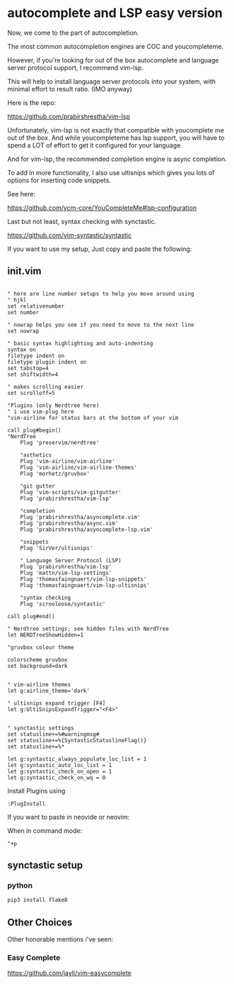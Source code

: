 # autocomplete and LSP easy version

Now, we come to the part of autocompletion.

The most common autocompletion engines are COC and youcompleteme.

However, if you're looking for out of the box autocomplete and language
server protocol support, I recommend vim-lsp.

This will help to install language server protocols into your system, with
minimal effort to result ratio. (IMO anyway)

Here is the repo:

https://github.com/prabirshrestha/vim-lsp

Unfortunately, vim-lsp is not exactly that compatible with youcomplete me
out of the box. And while youcompleteme has lsp support, you will have 
to spend a LOT of effort to get it configured for your language.

And for vim-lsp, the recommended completion engine is async completion.

To add in more functionality, I also use ultisnips which gives you lots
of options for inserting code snippets.

See here:

https://github.com/ycm-core/YouCompleteMe#lsp-configuration


Last but not least, syntax checking with synctastic.

https://github.com/vim-syntastic/syntastic

If you want to use my setup, 
Just copy and paste the following:


## init.vim

```vim

" here are line number setups to help you move around using
" hjkl
set relativenumber
set number

" nowrap helps you see if you need to move to the next line
set nowrap

" basic syntax highlighting and auto-indenting
syntax on
filetype indent on
filetype plugin indent on
set tabstop=4
set shiftwidth=4

" makes scrolling easier
set scrolloff=5

"Plugins (only Nerdtree here)
" i use vim-plug here
"vim-airline for status bars at the bottom of your vim

call plug#begin()
"NerdTree
    Plug 'preservim/nerdtree'

    "asthetics
    Plug 'vim-airline/vim-airline'
    Plug 'vim-airline/vim-airline-themes'
    Plug 'morhetz/gruvbox'

    "git gutter
    Plug 'vim-scripts/vim-gitgutter'
    Plug 'prabirshrestha/vim-lsp' 

    "completion
    Plug 'prabirshrestha/asyncomplete.vim'
    Plug 'prabirshrestha/async.vim'
    Plug 'prabirshrestha/asyncomplete-lsp.vim'

    "snippets
    Plug 'SirVer/ultisnips'

    " Language Server Protocol (LSP)
    Plug 'prabirshrestha/vim-lsp'
    Plug 'mattn/vim-lsp-settings'
    Plug 'thomasfaingnaert/vim-lsp-snippets'
    Plug 'thomasfaingnaert/vim-lsp-ultisnips'

    "syntax checking
    Plug 'scrooloose/syntastic'

call plug#end()

" Nerdtree settings; see hidden files with NerdTree
let NERDTreeShowHidden=1

"gruvbox colour theme

colorscheme gruvbox
set background=dark


" vim-airline themes
let g:airline_theme='dark'

" ultisnips expand trigger [F4]
let g:UltiSnipsExpandTrigger="<F4>"


" synctastic settings
set statusline+=%#warningmsg#
set statusline+=%{SyntasticStatuslineFlag()}
set statusline+=%*

let g:syntastic_always_populate_loc_list = 1
let g:syntastic_auto_loc_list = 1
let g:syntastic_check_on_open = 1
let g:syntastic_check_on_wq = 0

```

Install Plugins using

```vim
:PlugInstall
```

If you want to paste in neovide or neovim:

When in command mode:
```
"+p
```

## synctastic setup

### python

```zsh
pip3 install flake8
```

## Other Choices

Other honorable mentions i've seen:

### Easy Complete
https://github.com/jayli/vim-easycomplete














